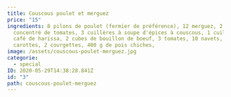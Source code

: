 ```yaml
---
title: Couscous poulet et merguez
price: "15"
ingredients: 8 pilons de poulet (fermier de préférence), 12 merguez, 2 boîtes de
  concentré de tomates, 3 cuillères à soupe d'épices à couscous, 1 cuillère à
  café de harissa, 2 cubes de bouillon de boeuf, 3 tomates, 10 navets, 5
  carottes, 2 courgettes, 400 g de pois chiches,
image: /assets/couscous-poulet-merguez.jpg
categorie:
  - special
ID: 2020-05-29T14:38:28.841Z
id: "3"
path: couscous-poulet-merguez
---
```

